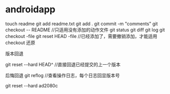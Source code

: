 # androidapp
touch readme
git add readme.txt
git add .
git commit -m "comments"
git checkout -- README //只适用没有添加的动作文件
git status
git diff
git log
git checkout -file
git reset HEAD -file //已经添加了，需要撤销添加，才能适用checkout 还原


版本回退

git reset --hard HEAD^ //直接回退已经提交的上一个版本

后悔回退
git reflog //查看操作日志，每个日志回显版本号

git reset --hard ad2080c
